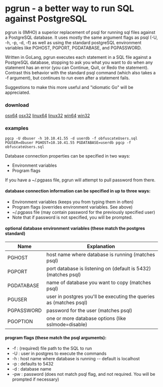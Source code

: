 # pgrun - a better way to run SQL against PostgreSQL

pgrun is (IMHO) a superior replacement of psql for running sql files against a PostgreSQL database.  It uses mostly the same argument flags as psql (-U, -h, -p, -d, -f) as well as using the standard postgreSQL environment variables like PGHOST, PGPORT, PGDATABASE, and PGPASSWORD.

Written in GoLang, pgrun executes each statement in a SQL file against a PostgreSQL database, stopping to ask you what you want to do when any statement has an error (you can Continue, Quit, or Redo the statement). Contrast this behavior with the standard psql command (which also takes a -f argument), but continues to run even after a statement fails.

Suggestions to make this more useful and "idiomatic Go" will be appreciated.

### download 
[osx64](https://github.com/joncrlsn/pgrun/raw/master/bin-osx64/pgrun "OSX 64-bit version")
[osx32](https://github.com/joncrlsn/pgrun/raw/master/bin-osx32/pgrun "OSX version")
[linux64](https://github.com/joncrlsn/pgrun/raw/master/bin-linux64/pgrun "Linux 64-bit version")
[linux32](https://github.com/joncrlsn/pgrun/raw/master/bin-linux32/pgrun "Linux version")
[win64](https://github.com/joncrlsn/pgrun/raw/master/bin-win64/pgrun.exe "Windows 64-bit version")
[win32](https://github.com/joncrlsn/pgrun/raw/master/bin-win32/pgrun.exe "Windows version")


### examples
	pgcp -U dbuser -h 10.10.41.55 -d userdb -f obfuscateUsers.sql
	PGUSER=dbuser PGHOST=10.10.41.55 PGDATABASE=userdb pgcp -f obfuscateUsers.sql

Database connection properties can be specified in two ways:
  * Environment variables
  * Program flags

If you have a ~/.pgpass file, pgrun will attempt to pull password from there.

#### database connection information can be specified in up to three ways:

  * Environment variables (keeps you from typing them in often)
  * Program flags (overrides environment variables.  See above)
  * ~/.pgpass file (may contain password for the previously specified user)
  * Note that if password is not specified, you will be prompted.

#### optional database environment variables (these match the postgres standard)

Name       | Explanation
---------  | -----------
PGHOST     | host name where database is running (matches psql)
PGPORT     | port database is listening on (default is 5432) (matches psql)
PGDATABASE | name of database you want to copy (matches psql)
PGUSER     | user in postgres you'll be executing the queries as (matches psql)
PGPASSWORD | password for the user (matches psql)
PGOPTION   | one or more database options (like sslmode=disable)

#### program flags (these match the psql arguments):
  * -f  : (required) file path to the SQL to run
  * -U  : user in postgres to execute the commands
  * -h  : host name where database is running -- default is localhost
  * -p  : defaults to 5432
  * -d  : database name
  * -pw : password (does not match psql flag, and not required. You will be prompted if necessary)
